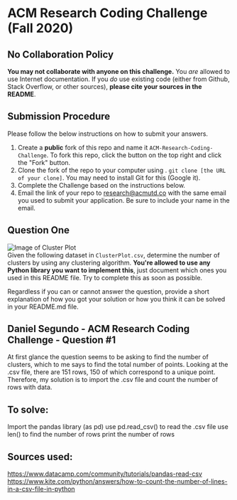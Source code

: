 # ACM Research Coding Challenge (Fall 2020)

## No Collaboration Policy

**You may not collaborate with anyone on this challenge.** You _are_ allowed to use Internet documentation. If you _do_ use existing code (either from Github, Stack Overflow, or other sources), **please cite your sources in the README**.

## Submission Procedure

Please follow the below instructions on how to submit your answers.

1. Create a **public** fork of this repo and name it `ACM-Research-Coding-Challenge`. To fork this repo, click the button on the top right and click the "Fork" button.
2. Clone the fork of the repo to your computer using . `git clone [the URL of your clone]`. You may need to install Git for this (Google it).
3. Complete the Challenge based on the instructions below.
4. Email the link of your repo to research@acmutd.co with the same email you used to submit your application. Be sure to include your name in the email.

## Question One

![Image of Cluster Plot](ClusterPlot.png)
<br/>
Given the following dataset in `ClusterPlot.csv`, determine the number of clusters by using any clustering algorithm. **You're allowed to use any Python library you want to implement this**, just document which ones you used in this README file. Try to complete this as soon as possible.

Regardless if you can or cannot answer the question, provide a short explanation of how you got your solution or how you think it can be solved in your README.md file.

## Daniel Segundo - ACM Research Coding Challenge - Question #1

At first glance the question seems to be asking to find the number of clusters, which to me says
to find the total number of points. Looking at the .csv file, there are 151 rows, 150 of which correspond
to a unique point. Therefore, my solution is to import the .csv file and count the number of rows with data.

## To solve:
  Import the pandas library (as pd)
  use pd.read_csv() to read the .csv file
  use len() to find the number of rows
  print the number of rows
  
## Sources used:
https://www.datacamp.com/community/tutorials/pandas-read-csv
https://www.kite.com/python/answers/how-to-count-the-number-of-lines-in-a-csv-file-in-python
